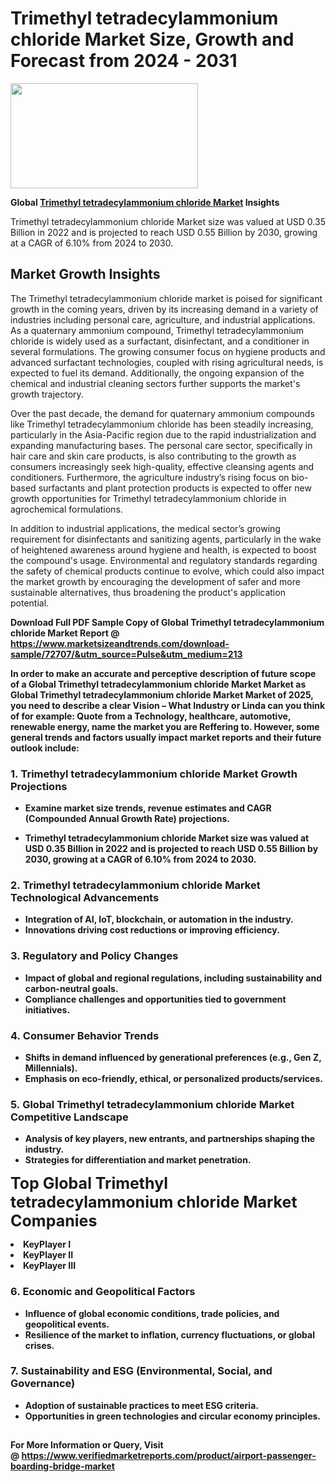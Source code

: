 <H1>Trimethyl tetradecylammonium chloride Market Size, Growth and Forecast from 2024 - 2031</H1><img class="aligncenter size-medium wp-image-584254" src="https://thirdeyenews.in/wp-content/uploads/2024/09/Global-Market-Research-300x168.jpeg" alt="" width="300" height="168" /><p><strong>Global&nbsp;<a href="https://www.marketsizeandtrends.com/download-sample/72707/&amp;utm_source=Pulse&amp;utm_medium=213">Trimethyl tetradecylammonium chloride Market</a> Insights</strong></p><p>Trimethyl tetradecylammonium chloride Market size was valued at USD 0.35 Billion in 2022 and is projected to reach USD 0.55 Billion by 2030, growing at a CAGR of 6.10% from 2024 to 2030.</p><p><h2>Market Growth Insights</h2> <p>The Trimethyl tetradecylammonium chloride market is poised for significant growth in the coming years, driven by its increasing demand in a variety of industries including personal care, agriculture, and industrial applications. As a quaternary ammonium compound, Trimethyl tetradecylammonium chloride is widely used as a surfactant, disinfectant, and a conditioner in several formulations. The growing consumer focus on hygiene products and advanced surfactant technologies, coupled with rising agricultural needs, is expected to fuel its demand. Additionally, the ongoing expansion of the chemical and industrial cleaning sectors further supports the market's growth trajectory.</p> <p><strong></strong></p> <p>Over the past decade, the demand for quaternary ammonium compounds like Trimethyl tetradecylammonium chloride has been steadily increasing, particularly in the Asia-Pacific region due to the rapid industrialization and expanding manufacturing bases. The personal care sector, specifically in hair care and skin care products, is also contributing to the growth as consumers increasingly seek high-quality, effective cleansing agents and conditioners. Furthermore, the agriculture industry’s rising focus on bio-based surfactants and plant protection products is expected to offer new growth opportunities for Trimethyl tetradecylammonium chloride in agrochemical formulations.</p> <p>In addition to industrial applications, the medical sector’s growing requirement for disinfectants and sanitizing agents, particularly in the wake of heightened awareness around hygiene and health, is expected to boost the compound's usage. Environmental and regulatory standards regarding the safety of chemical products continue to evolve, which could also impact the market growth by encouraging the development of safer and more sustainable alternatives, thus broadening the product's application potential.</p> <p><strong></p><p><span class=""><strong>Download Full PDF Sample Copy of Global Trimethyl tetradecylammonium chloride Market Report</strong> @ <a href="https://www.marketsizeandtrends.com/download-sample/72707/&amp;utm_source=Pulse&amp;utm_medium=213" target="_blank">https://www.marketsizeandtrends.com/download-sample/72707/&amp;utm_source=Pulse&amp;utm_medium=213</a></span></p><p>In order to make an accurate and perceptive description of future scope of a Global&nbsp;Trimethyl tetradecylammonium chloride Market Market as Global&nbsp;Trimethyl tetradecylammonium chloride Market Market of 2025, you need to describe a clear Vision &ndash; What Industry or Linda can you think of for example: Quote from a Technology, healthcare, automotive, renewable energy, name the market you are Reffering to. However, some general trends and factors usually impact market reports and their future outlook include:</p><h3>1.&nbsp;<strong>Trimethyl tetradecylammonium chloride Market Growth Projections</strong></h3><ul><li>Examine market size trends, revenue estimates and CAGR (Compounded Annual Growth Rate) projections.</li><li><p>Trimethyl tetradecylammonium chloride Market size was valued at USD 0.35 Billion in 2022 and is projected to reach USD 0.55 Billion by 2030, growing at a CAGR of 6.10% from 2024 to 2030.</p></li></ul><h3>2.&nbsp;<strong>Trimethyl tetradecylammonium chloride Market Technological Advancements</strong></h3><ul><li>Integration of AI, IoT, blockchain, or automation in the industry.</li><li>Innovations driving cost reductions or improving efficiency.</li></ul><h3>3.&nbsp;<strong>Regulatory and Policy Changes</strong></h3><ul><li>Impact of global and regional regulations, including sustainability and carbon-neutral goals.</li><li>Compliance challenges and opportunities tied to government initiatives.</li></ul><h3>4.&nbsp;<strong>Consumer Behavior Trends</strong></h3><ul><li>Shifts in demand influenced by generational preferences (e.g., Gen Z, Millennials).</li><li>Emphasis on eco-friendly, ethical, or personalized products/services.</li></ul><h3>5.&nbsp;<strong>Global Trimethyl tetradecylammonium chloride Market Competitive Landscape</strong></h3><ul><li>Analysis of key players, new entrants, and partnerships shaping the industry.</li><li>Strategies for differentiation and market penetration.</li></ul><p data-pm-slice="1 1 []"><span style="color: inherit; font-family: inherit; font-size: 25px;">Top Global Trimethyl tetradecylammonium chloride Market Companies</span></p><div class="" data-test-id=""><p><li>KeyPlayer I</li><li> KeyPlayer II</li><li> KeyPlayer III</li></p></div><h3>6.&nbsp;<strong>Economic and Geopolitical Factors</strong></h3><ul><li>Influence of global economic conditions, trade policies, and geopolitical events.</li><li>Resilience of the market to inflation, currency fluctuations, or global crises.</li></ul><h3>7.&nbsp;<strong>Sustainability and ESG (Environmental, Social, and Governance)</strong></h3><ul><li>Adoption of sustainable practices to meet ESG criteria.</li><li>Opportunities in green technologies and circular economy principles.</li></ul><h2><strong style="font-size: 14px;">For More Information or Query, Visit @&nbsp;</strong><a style="background-color: #ffffff; font-size: 14px;" href="https://www.marketsizeandtrends.com/report/trimethyl-tetradecylammonium-chloride-market/" target="_blank">https://www.verifiedmarketreports.com/product/airport-passenger-boarding-bridge-market</a></h2>
